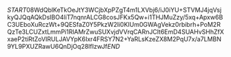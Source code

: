 $START$08WdQblKeTkOeJtY3WCjbXpPZgT4m1LXVbj6/iJ0iYU+STVMJ4jqVsjkyQJQqAQkDsIBO4liT7nqnrALCG8cosJFKx5Qw+i1THJMuZzy/5xq+Apxw6BC3UEboXuRczWt+9QESfaZ0Y5PkzW2li0KIUm0GWAgVekz0rbibrh+PoM2RQzTe3LCUZxtLmmPi1RlAMrZwuSUXvjdVVrqCARnJClt6EmD4SUAHvSHhZfXxaeP2tiRtZoVIRULJAVYpK6Ixr4FRSY7N2+YaRLsKzeZX8M2PqU7x/a7LMBN9YL9PXUZRawU6QnDjOq28lfIzwJf$END$